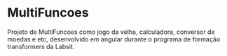 # MultiFuncoes
Projeto de MultiFuncoes como jogo da velha, calculadora, conversor de moedas e etc,  desenvolvido em angular durante o programa de formação transformers da Labsit.

